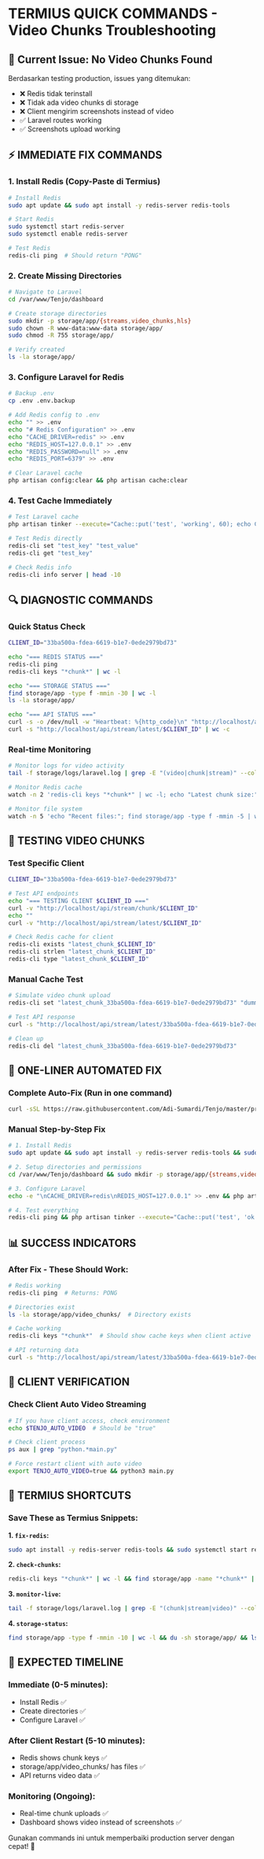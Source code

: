 # TERMIUS QUICK COMMANDS - Video Chunks Troubleshooting

## 🚨 **Current Issue: No Video Chunks Found**

Berdasarkan testing production, issues yang ditemukan:
- ❌ Redis tidak terinstall
- ❌ Tidak ada video chunks di storage  
- ❌ Client mengirim screenshots instead of video
- ✅ Laravel routes working
- ✅ Screenshots upload working

## ⚡ **IMMEDIATE FIX COMMANDS**

### **1. Install Redis (Copy-Paste di Termius)**
```bash
# Install Redis
sudo apt update && sudo apt install -y redis-server redis-tools

# Start Redis
sudo systemctl start redis-server
sudo systemctl enable redis-server

# Test Redis
redis-cli ping  # Should return "PONG"
```

### **2. Create Missing Directories**
```bash
# Navigate to Laravel
cd /var/www/Tenjo/dashboard

# Create storage directories
sudo mkdir -p storage/app/{streams,video_chunks,hls}
sudo chown -R www-data:www-data storage/app/
sudo chmod -R 755 storage/app/

# Verify created
ls -la storage/app/
```

### **3. Configure Laravel for Redis**
```bash
# Backup .env
cp .env .env.backup

# Add Redis config to .env
echo "" >> .env
echo "# Redis Configuration" >> .env
echo "CACHE_DRIVER=redis" >> .env
echo "REDIS_HOST=127.0.0.1" >> .env
echo "REDIS_PASSWORD=null" >> .env
echo "REDIS_PORT=6379" >> .env

# Clear Laravel cache
php artisan config:clear && php artisan cache:clear
```

### **4. Test Cache Immediately**
```bash
# Test Laravel cache
php artisan tinker --execute="Cache::put('test', 'working', 60); echo Cache::get('test');"

# Test Redis directly
redis-cli set "test_key" "test_value"
redis-cli get "test_key"

# Check Redis info
redis-cli info server | head -10
```

## 🔍 **DIAGNOSTIC COMMANDS**

### **Quick Status Check**
```bash
CLIENT_ID="33ba500a-fdea-6619-b1e7-0ede2979bd73"

echo "=== REDIS STATUS ==="
redis-cli ping
redis-cli keys "*chunk*" | wc -l

echo "=== STORAGE STATUS ==="
find storage/app -type f -mmin -30 | wc -l
ls -la storage/app/

echo "=== API STATUS ==="
curl -s -o /dev/null -w "Heartbeat: %{http_code}\n" "http://localhost/api/heartbeat"
curl -s "http://localhost/api/stream/latest/$CLIENT_ID" | wc -c
```

### **Real-time Monitoring**
```bash
# Monitor logs for video activity
tail -f storage/logs/laravel.log | grep -E "(video|chunk|stream)" --color=always

# Monitor Redis cache
watch -n 2 'redis-cli keys "*chunk*" | wc -l; echo "Latest chunk size:"; redis-cli strlen "latest_chunk_33ba500a-fdea-6619-b1e7-0ede2979bd73" 2>/dev/null || echo "0"'

# Monitor file system
watch -n 5 'echo "Recent files:"; find storage/app -type f -mmin -5 | wc -l; echo "Storage size:"; du -sh storage/app/'
```

## 🎯 **TESTING VIDEO CHUNKS**

### **Test Specific Client**
```bash
CLIENT_ID="33ba500a-fdea-6619-b1e7-0ede2979bd73"

# Test API endpoints
echo "=== TESTING CLIENT $CLIENT_ID ==="
curl -v "http://localhost/api/stream/chunk/$CLIENT_ID"
echo ""
curl -v "http://localhost/api/stream/latest/$CLIENT_ID"

# Check Redis cache for client
redis-cli exists "latest_chunk_$CLIENT_ID"
redis-cli strlen "latest_chunk_$CLIENT_ID"
redis-cli type "latest_chunk_$CLIENT_ID"
```

### **Manual Cache Test**
```bash
# Simulate video chunk upload
redis-cli set "latest_chunk_33ba500a-fdea-6619-b1e7-0ede2979bd73" "dummy_video_data_$(date +%s)"

# Test API response
curl -s "http://localhost/api/stream/latest/33ba500a-fdea-6619-b1e7-0ede2979bd73"

# Clean up
redis-cli del "latest_chunk_33ba500a-fdea-6619-b1e7-0ede2979bd73"
```

## 🚀 **ONE-LINER AUTOMATED FIX**

### **Complete Auto-Fix (Run in one command)**
```bash
curl -sSL https://raw.githubusercontent.com/Adi-Sumardi/Tenjo/master/production_auto_fix.sh | sudo bash
```

### **Manual Step-by-Step Fix**
```bash
# 1. Install Redis
sudo apt update && sudo apt install -y redis-server redis-tools && sudo systemctl start redis-server

# 2. Setup directories and permissions
cd /var/www/Tenjo/dashboard && sudo mkdir -p storage/app/{streams,video_chunks,hls} && sudo chown -R www-data:www-data storage/

# 3. Configure Laravel
echo -e "\nCACHE_DRIVER=redis\nREDIS_HOST=127.0.0.1" >> .env && php artisan config:clear && php artisan cache:clear

# 4. Test everything
redis-cli ping && php artisan tinker --execute="Cache::put('test', 'ok', 60); echo Cache::get('test');"
```

## 📊 **SUCCESS INDICATORS**

### **After Fix - These Should Work:**
```bash
# Redis working
redis-cli ping  # Returns: PONG

# Directories exist
ls -la storage/app/video_chunks/  # Directory exists

# Cache working
redis-cli keys "*chunk*"  # Should show cache keys when client active

# API returning data
curl -s "http://localhost/api/stream/latest/33ba500a-fdea-6619-b1e7-0ede2979bd73" | wc -c  # > 100 bytes when active
```

## 🔧 **CLIENT VERIFICATION**

### **Check Client Auto Video Streaming**
```bash
# If you have client access, check environment
echo $TENJO_AUTO_VIDEO  # Should be "true"

# Check client process
ps aux | grep "python.*main.py"

# Force restart client with auto video
export TENJO_AUTO_VIDEO=true && python3 main.py
```

## 📱 **TERMIUS SHORTCUTS**

### **Save These as Termius Snippets:**

**1. `fix-redis`:**
```bash
sudo apt install -y redis-server redis-tools && sudo systemctl start redis-server && redis-cli ping
```

**2. `check-chunks`:**
```bash
redis-cli keys "*chunk*" | wc -l && find storage/app -name "*chunk*" | wc -l && curl -s "http://localhost/api/stream/latest/33ba500a-fdea-6619-b1e7-0ede2979bd73" | wc -c
```

**3. `monitor-live`:**
```bash
tail -f storage/logs/laravel.log | grep -E "(chunk|stream|video)" --color=always
```

**4. `storage-status`:**
```bash
find storage/app -type f -mmin -10 | wc -l && du -sh storage/app/ && ls -la storage/app/
```

## 🎯 **EXPECTED TIMELINE**

### **Immediate (0-5 minutes):**
- Install Redis ✅
- Create directories ✅  
- Configure Laravel ✅

### **After Client Restart (5-10 minutes):**
- Redis shows chunk keys ✅
- storage/app/video_chunks/ has files ✅
- API returns video data ✅

### **Monitoring (Ongoing):**
- Real-time chunk uploads ✅
- Dashboard shows video instead of screenshots ✅

Gunakan commands ini untuk memperbaiki production server dengan cepat! 🚀

